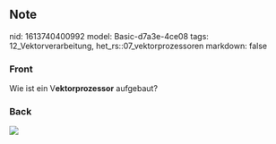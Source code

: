 ## Note
nid: 1613740400992
model: Basic-d7a3e-4ce08
tags: 12_Vektorverarbeitung, het_rs::07_vektorprozessoren
markdown: false

### Front
Wie ist ein V<b>ektorprozessor</b> aufgebaut?

### Back
<img src="paste-41885b9f44fa10021cf312601d33ceca902135a2.jpg">
